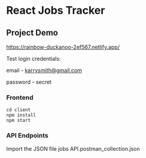 
# React Jobs Tracker

## Project Demo
https://rainbow-duckanoo-2ef567.netlify.app/

Test login credentials:

email - karrysmith@gmail.com

password - secret


### Frontend
```
cd client
npm install
npm start
```

### API Endpoints
Import the JSON file jobs API.postman_collection.json



